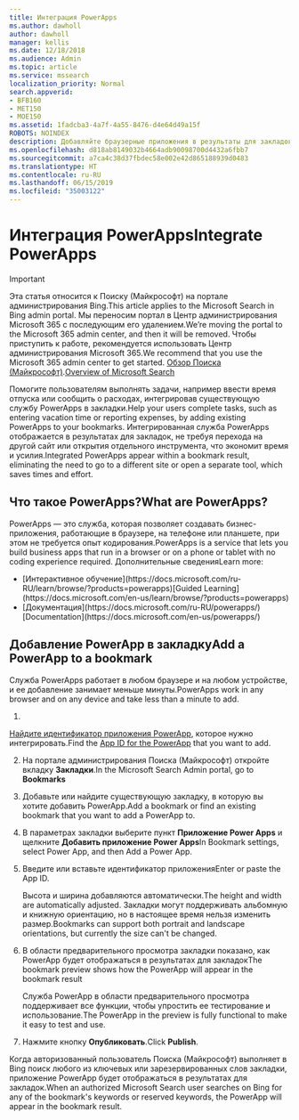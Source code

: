 ```yaml
---
title: Интеграция PowerApps
ms.author: dawholl
author: dawholl
manager: kellis
ms.date: 12/18/2018
ms.audience: Admin
ms.topic: article
ms.service: mssearch
localization_priority: Normal
search.appverid:
- BFB160
- MET150
- MOE150
ms.assetid: 1fadcba3-4a7f-4a55-8476-d4e64d49a15f
ROBOTS: NOINDEX
description: Добавляйте браузерные приложения в результаты для закладок в Поиске (Майкрософт)
ms.openlocfilehash: d818ab8149032b4664adb90098700d4432a6fbb7
ms.sourcegitcommit: a7ca4c38d37fbdec58e002e42d865188939d0483
ms.translationtype: HT
ms.contentlocale: ru-RU
ms.lasthandoff: 06/15/2019
ms.locfileid: "35003122"
---
```

# <a name="integrate-powerapps"></a><span data-ttu-id="14175-103">Интеграция PowerApps</span><span class="sxs-lookup"><span data-stu-id="14175-103">Integrate PowerApps</span></span>

> [!IMPORTANT]
> <span data-ttu-id="14175-104">Эта статья относится к Поиску (Майкрософт) на портале администрирования Bing.</span><span class="sxs-lookup"><span data-stu-id="14175-104">This article applies to the Microsoft Search in Bing admin portal.</span></span> <span data-ttu-id="14175-105">Мы переносим портал в Центр администрирования Microsoft 365 с последующим его удалением.</span><span class="sxs-lookup"><span data-stu-id="14175-105">We’re moving the portal to the Microsoft 365 admin center, and then it will be removed.</span></span> <span data-ttu-id="14175-106">Чтобы приступить к работе, рекомендуется использовать Центр администрирования Microsoft 365.</span><span class="sxs-lookup"><span data-stu-id="14175-106">We recommend that you use the Microsoft 365 admin center to get started.</span></span> <span data-ttu-id="14175-107">[Обзор Поиска (Майкрософт)](overview-microsoft-search.md).</span><span class="sxs-lookup"><span data-stu-id="14175-107">[Overview of Microsoft Search](overview-microsoft-search.md)</span></span>
    
<span data-ttu-id="14175-108">Помогите пользователям выполнять задачи, например ввести время отпуска или сообщить о расходах, интегрировав существующую службу PowerApps в закладки.</span><span class="sxs-lookup"><span data-stu-id="14175-108">Help your users complete tasks, such as entering vacation time or reporting expenses, by adding existing PowerApps to your bookmarks.</span></span> <span data-ttu-id="14175-109">Интегрированная служба PowerApps отображается в результатах для закладок, не требуя перехода на другой сайт или открытия отдельного инструмента, что экономит время и усилия.</span><span class="sxs-lookup"><span data-stu-id="14175-109">Integrated PowerApps appear within a bookmark result, eliminating the need to go to a different site or open a separate tool, which saves times and effort.</span></span>
  
## <a name="what-are-powerapps"></a><span data-ttu-id="14175-110">Что такое PowerApps?</span><span class="sxs-lookup"><span data-stu-id="14175-110">What are PowerApps?</span></span>

<span data-ttu-id="14175-111">PowerApps — это служба, которая позволяет создавать бизнес-приложения, работающие в браузере, на телефоне или планшете, при этом не требуется опыт кодирования.</span><span class="sxs-lookup"><span data-stu-id="14175-111">PowerApps is a service that lets you build business apps that run in a browser or on a phone or tablet with no coding experience required.</span></span> <span data-ttu-id="14175-112">Дополнительные сведения</span><span class="sxs-lookup"><span data-stu-id="14175-112">Learn more:</span></span>
  
- <span data-ttu-id="14175-113">
  [Интерактивное обучение](https://docs.microsoft.com/ru-RU/learn/browse/?products=powerapps)</span><span class="sxs-lookup"><span data-stu-id="14175-113">[Guided Learning](https://docs.microsoft.com/en-us/learn/browse/?products=powerapps)</span></span>
    
- <span data-ttu-id="14175-114">
  [Документация](https://docs.microsoft.com/ru-RU/powerapps/)</span><span class="sxs-lookup"><span data-stu-id="14175-114">[Documentation](https://docs.microsoft.com/en-us/powerapps/)</span></span>
    
## <a name="add-a-powerapp-to-a-bookmark"></a><span data-ttu-id="14175-115">Добавление PowerApp в закладку</span><span class="sxs-lookup"><span data-stu-id="14175-115">Add a PowerApp to a bookmark</span></span>

<span data-ttu-id="14175-116">Служба PowerApps работает в любом браузере и на любом устройстве, и ее добавление занимает меньше минуты.</span><span class="sxs-lookup"><span data-stu-id="14175-116">PowerApps work in any browser and on any device and take less than a minute to add.</span></span>
  
1. <span data-ttu-id="14175-117">
  [Найдите идентификатор приложения PowerApp](https://docs.microsoft.com/ru-RU/powerapps/maker/canvas-apps/get-sessionid#get-an-app-id), которое нужно интегрировать.</span><span class="sxs-lookup"><span data-stu-id="14175-117">Find the [App ID for the PowerApp](https://docs.microsoft.com/en-us/powerapps/maker/canvas-apps/get-sessionid#get-an-app-id) that you want to add.</span></span> 
    
2. <span data-ttu-id="14175-118">На портале администрирования Поиска (Майкрософт) откройте вкладку **Закладки**.</span><span class="sxs-lookup"><span data-stu-id="14175-118">In the Microsoft Search Admin portal, go to **Bookmarks**</span></span>
    
3. <span data-ttu-id="14175-119">Добавьте или найдите существующую закладку, в которую вы хотите добавить PowerApp.</span><span class="sxs-lookup"><span data-stu-id="14175-119">Add a bookmark or find an existing bookmark that you want to add a PowerApp to.</span></span>
    
4. <span data-ttu-id="14175-120">В параметрах закладки выберите пункт **Приложение Power Apps** и щелкните **Добавить приложение Power Apps**</span><span class="sxs-lookup"><span data-stu-id="14175-120">In Bookmark settings, select Power App, and then Add a Power App.</span></span>
    
5. <span data-ttu-id="14175-121">Введите или вставьте идентификатор приложения</span><span class="sxs-lookup"><span data-stu-id="14175-121">Enter or paste the App ID.</span></span>
    
    <span data-ttu-id="14175-122">Высота и ширина добавляются автоматически.</span><span class="sxs-lookup"><span data-stu-id="14175-122">The height and width are automatically adjusted.</span></span> <span data-ttu-id="14175-123">Закладки могут поддерживать альбомную и книжную ориентацию, но в настоящее время нельзя изменить размер.</span><span class="sxs-lookup"><span data-stu-id="14175-123">Bookmarks can support both portrait and landscape orientations, but currently the size can't be changed.</span></span>
    
6. <span data-ttu-id="14175-124">В области предварительного просмотра закладки показано, как PowerApp будет отображаться в результатах для закладок</span><span class="sxs-lookup"><span data-stu-id="14175-124">The bookmark preview shows how the PowerApp will appear in the bookmark result</span></span>
    
    <span data-ttu-id="14175-125">Служба PowerApp в области предварительного просмотра поддерживает все функции, чтобы упростить ее тестирование и использование.</span><span class="sxs-lookup"><span data-stu-id="14175-125">The PowerApp in the preview is fully functional to make it easy to test and use.</span></span>
    
7. <span data-ttu-id="14175-126">Нажмите кнопку **Опубликовать**.</span><span class="sxs-lookup"><span data-stu-id="14175-126">Click **Publish**.</span></span>
    
<span data-ttu-id="14175-127">Когда авторизованный пользователь Поиска (Майкрософт) выполняет в Bing поиск любого из ключевых или зарезервированных слов закладки, приложение PowerApp будет отображаться в результатах для закладок.</span><span class="sxs-lookup"><span data-stu-id="14175-127">When an authorized Microsoft Search user searches on Bing for any of the bookmark's keywords or reserved keywords, the PowerApp will appear in the bookmark result.</span></span>
